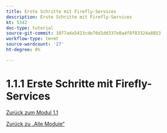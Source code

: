 ```yaml
---
title: Erste Schritte mit Firefly-Services
description: Erste Schritte mit Firefly-Services
kt: 5342
doc-type: tutorial
source-git-commit: 1077ada5423cde76d1dd337e8a4f8f83324a8853
workflow-type: tm+mt
source-wordcount: '27'
ht-degree: 0%

---
```


# 1.1.1 Erste Schritte mit Firefly-Services

[Zurück zum Modul 1.1](./firefly-services.md)

[Zurück zu „Alle Module“](./../../../overview.md)
